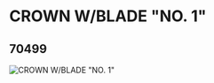 # CROWN W/BLADE "NO. 1"
## 70499
![CROWN W/BLADE "NO. 1"](https://lc-www-live-s.legocdn.com/media/bricks/5/2/6028057.jpg)